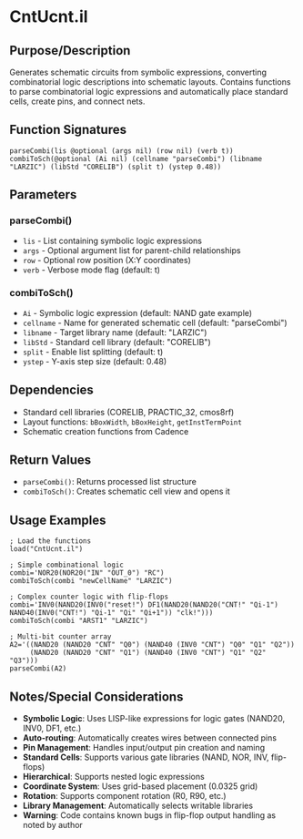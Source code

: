 # CntUcnt.il

## Purpose/Description
Generates schematic circuits from symbolic expressions, converting combinatorial logic descriptions into schematic layouts. Contains functions to parse combinatorial logic expressions and automatically place standard cells, create pins, and connect nets.

## Function Signatures
```skill
parseCombi(lis @optional (args nil) (row nil) (verb t))
combiToSch(@optional (Ai nil) (cellname "parseCombi") (libname "LARZIC") (libStd "CORELIB") (split t) (ystep 0.48))
```

## Parameters

### parseCombi()
- `lis` - List containing symbolic logic expressions
- `args` - Optional argument list for parent-child relationships
- `row` - Optional row position (X:Y coordinates)
- `verb` - Verbose mode flag (default: t)

### combiToSch()
- `Ai` - Symbolic logic expression (default: NAND gate example)
- `cellname` - Name for generated schematic cell (default: "parseCombi")
- `libname` - Target library name (default: "LARZIC")
- `libStd` - Standard cell library (default: "CORELIB")
- `split` - Enable list splitting (default: t)
- `ystep` - Y-axis step size (default: 0.48)

## Dependencies
- Standard cell libraries (CORELIB, PRACTIC_32, cmos8rf)
- Layout functions: `bBoxWidth`, `bBoxHeight`, `getInstTermPoint`
- Schematic creation functions from Cadence

## Return Values
- `parseCombi()`: Returns processed list structure
- `combiToSch()`: Creates schematic cell view and opens it

## Usage Examples
```skill
; Load the functions
load("CntUcnt.il")

; Simple combinational logic
combi='NOR20(NOR20("IN" "OUT_0") "RC")
combiToSch(combi "newCellName" "LARZIC")

; Complex counter logic with flip-flops
combi='INV0(NAND20(INV0("reset!") DF1(NAND20(NAND20("CNT!" "Qi-1") NAND40(INV0("CNT!") "Qi-1" "Qi" "Qi+1")) "clk!")))
combiToSch(combi "ARST1" "LARZIC")

; Multi-bit counter array
A2='((NAND20 (NAND20 "CNT" "Q0") (NAND40 (INV0 "CNT") "Q0" "Q1" "Q2")) 
     (NAND20 (NAND20 "CNT" "Q1") (NAND40 (INV0 "CNT") "Q1" "Q2" "Q3")))
parseCombi(A2)
```

## Notes/Special Considerations
- **Symbolic Logic**: Uses LISP-like expressions for logic gates (NAND20, INV0, DF1, etc.)
- **Auto-routing**: Automatically creates wires between connected pins
- **Pin Management**: Handles input/output pin creation and naming
- **Standard Cells**: Supports various gate libraries (NAND, NOR, INV, flip-flops)
- **Hierarchical**: Supports nested logic expressions
- **Coordinate System**: Uses grid-based placement (0.0325 grid)
- **Rotation**: Supports component rotation (R0, R90, etc.)
- **Library Management**: Automatically selects writable libraries
- **Warning**: Code contains known bugs in flip-flop output handling as noted by author